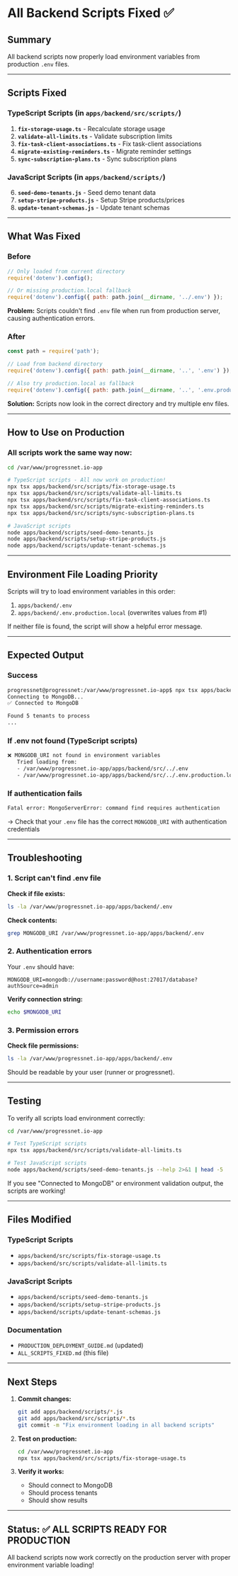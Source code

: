 # All Backend Scripts Fixed ✅

## Summary

All backend scripts now properly load environment variables from production `.env` files.

---

## Scripts Fixed

### TypeScript Scripts (in `apps/backend/src/scripts/`)

1. **`fix-storage-usage.ts`** - Recalculate storage usage
2. **`validate-all-limits.ts`** - Validate subscription limits
3. **`fix-task-client-associations.ts`** - Fix task-client associations
4. **`migrate-existing-reminders.ts`** - Migrate reminder settings
5. **`sync-subscription-plans.ts`** - Sync subscription plans

### JavaScript Scripts (in `apps/backend/scripts/`)

6. **`seed-demo-tenants.js`** - Seed demo tenant data
7. **`setup-stripe-products.js`** - Setup Stripe products/prices
8. **`update-tenant-schemas.js`** - Update tenant schemas

---

## What Was Fixed

### Before
```javascript
// Only loaded from current directory
require('dotenv').config();

// Or missing production.local fallback
require('dotenv').config({ path: path.join(__dirname, '../.env') });
```

**Problem:** Scripts couldn't find `.env` file when run from production server, causing authentication errors.

### After
```javascript
const path = require('path');

// Load from backend directory
require('dotenv').config({ path: path.join(__dirname, '..', '.env') });

// Also try production.local as fallback
require('dotenv').config({ path: path.join(__dirname, '..', '.env.production.local') });
```

**Solution:** Scripts now look in the correct directory and try multiple env files.

---

## How to Use on Production

### All scripts work the same way now:

```bash
cd /var/www/progressnet.io-app

# TypeScript scripts - All now work on production!
npx tsx apps/backend/src/scripts/fix-storage-usage.ts
npx tsx apps/backend/src/scripts/validate-all-limits.ts
npx tsx apps/backend/src/scripts/fix-task-client-associations.ts
npx tsx apps/backend/src/scripts/migrate-existing-reminders.ts
npx tsx apps/backend/src/scripts/sync-subscription-plans.ts

# JavaScript scripts
node apps/backend/scripts/seed-demo-tenants.js
node apps/backend/scripts/setup-stripe-products.js
node apps/backend/scripts/update-tenant-schemas.js
```

---

## Environment File Loading Priority

Scripts will try to load environment variables in this order:

1. `apps/backend/.env`
2. `apps/backend/.env.production.local` (overwrites values from #1)

If neither file is found, the script will show a helpful error message.

---

## Expected Output

### Success
```bash
progressnet@progressnet:/var/www/progressnet.io-app$ npx tsx apps/backend/src/scripts/fix-storage-usage.ts
Connecting to MongoDB...
✅ Connected to MongoDB

Found 5 tenants to process
...
```

### If .env not found (TypeScript scripts)
```bash
❌ MONGODB_URI not found in environment variables
   Tried loading from:
   - /var/www/progressnet.io-app/apps/backend/src/../.env
   - /var/www/progressnet.io-app/apps/backend/src/../.env.production.local
```

### If authentication fails
```bash
Fatal error: MongoServerError: command find requires authentication
```
→ Check that your `.env` file has the correct `MONGODB_URI` with authentication credentials

---

## Troubleshooting

### 1. Script can't find .env file

**Check if file exists:**
```bash
ls -la /var/www/progressnet.io-app/apps/backend/.env
```

**Check contents:**
```bash
grep MONGODB_URI /var/www/progressnet.io-app/apps/backend/.env
```

### 2. Authentication errors

Your `.env` should have:
```
MONGODB_URI=mongodb://username:password@host:27017/database?authSource=admin
```

**Verify connection string:**
```bash
echo $MONGODB_URI
```

### 3. Permission errors

**Check file permissions:**
```bash
ls -la /var/www/progressnet.io-app/apps/backend/.env
```

Should be readable by your user (runner or progressnet).

---

## Testing

To verify all scripts load environment correctly:

```bash
cd /var/www/progressnet.io-app

# Test TypeScript scripts
npx tsx apps/backend/src/scripts/validate-all-limits.ts

# Test JavaScript scripts
node apps/backend/scripts/seed-demo-tenants.js --help 2>&1 | head -5
```

If you see "Connected to MongoDB" or environment validation output, the scripts are working!

---

## Files Modified

### TypeScript Scripts
- `apps/backend/src/scripts/fix-storage-usage.ts`
- `apps/backend/src/scripts/validate-all-limits.ts`

### JavaScript Scripts
- `apps/backend/scripts/seed-demo-tenants.js`
- `apps/backend/scripts/setup-stripe-products.js`
- `apps/backend/scripts/update-tenant-schemas.js`

### Documentation
- `PRODUCTION_DEPLOYMENT_GUIDE.md` (updated)
- `ALL_SCRIPTS_FIXED.md` (this file)

---

## Next Steps

1. **Commit changes:**
   ```bash
   git add apps/backend/scripts/*.js
   git add apps/backend/src/scripts/*.ts
   git commit -m "Fix environment loading in all backend scripts"
   ```

2. **Test on production:**
   ```bash
   cd /var/www/progressnet.io-app
   npx tsx apps/backend/src/scripts/fix-storage-usage.ts
   ```

3. **Verify it works:**
   - Should connect to MongoDB
   - Should process tenants
   - Should show results

---

## Status: ✅ ALL SCRIPTS READY FOR PRODUCTION

All backend scripts now work correctly on the production server with proper environment variable loading!
